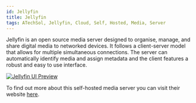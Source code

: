 ```yaml
---
id: Jellyfin
title: Jellyfin
tags: ATechSol, Jellyfin, Cloud, Self, Hosted, Media, Server
---
```


Jellyfin is an open source media server designed to organise, manage, and share digital media to networked devices. It follows a client-server model that allows for multiple simultaneous connections. The server can automatically identify media and assign metadata and the client features a robust and easy to use interface.

[<img alt="Jellyfin UI Preview" src="/img/Jellyfin.png" />](https://jellyfin.org/)

To find out more about this self-hosted media server you can visit their website [here](https://jellyfin.org/).
